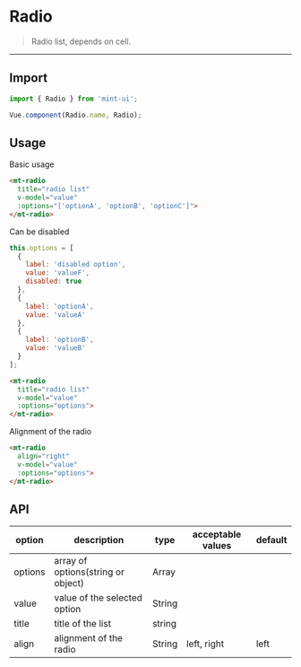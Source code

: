 # Radio

> Radio list, depends on <router-link to="cell">cell</router-link>.

-------------

## Import

```javascript
import { Radio } from 'mint-ui';

Vue.component(Radio.name, Radio);
```

## Usage

Basic usage

```html
<mt-radio
  title="radio list"
  v-model="value"
  :options="['optionA', 'optionB', 'optionC']">
</mt-radio>
```

Can be disabled

```javascript
this.options = [
  {
    label: 'disabled option',
    value: 'valueF',
    disabled: true
  },
  {
    label: 'optionA',
    value: 'valueA'
  },
  {
    label: 'optionB',
    value: 'valueB'
  }
];
```

```html
<mt-radio
  title="radio list"
  v-model="value"
  :options="options">
</mt-radio>
```

Alignment of the radio

```html
<mt-radio
  align="right"
  v-model="value"
  :options="options">
</mt-radio>
```

## API
| option | description | type | acceptable values | default |
|------|-------|---------|-------|--------|
| options | array of options(string or object) | Array | |
|value | value of the selected option | String | | |
|title | title of the list | string | | |
|align| alignment of the radio | String | left, right | left |
